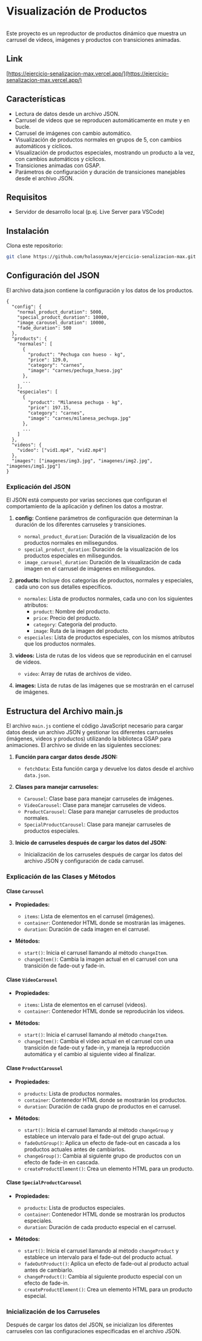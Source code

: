 # Visualización de Productos

<img src="assets/9119ba2da3ba6675889fc08e5a85934f162c80ad.gif" title="" alt="" data-align="center">

Este proyecto es un reproductor de productos dinámico que muestra un carrusel de videos, imágenes y productos con transiciones animadas.

## Link

[https://ejercicio-senalizacion-max.vercel.app/](https://ejercicio-senalizacion-max.vercel.app/)

## Características

- Lectura de datos desde un archivo JSON.
- Carrusel de videos que se reproducen automáticamente en mute y en bucle.
- Carrusel de imágenes con cambio automático.
- Visualización de productos normales en grupos de 5, con cambios automáticos y cíclicos.
- Visualización de productos especiales, mostrando un producto a la vez, con cambios automáticos y cíclicos.
- Transiciones animadas con GSAP.
- Parámetros de configuración y duración de transiciones manejables desde el archivo JSON.

## Requisitos

- Servidor de desarrollo local (p.ej. Live Server para VSCode)

## Instalación

Clona este repositorio:

```bash
git clone https://github.com/holasoymax/ejercicio-senalizacion-max.git
```

## Configuración del JSON

El archivo data.json contiene la configuración y los datos de los productos.

```ag-0-1i37lvd10ag-1-1i37lvd10json
{
  "config": {
    "normal_product_duration": 5000,
    "special_product_duration": 10000,
    "image_carousel_duration": 10000,
    "fade_duration": 500
  },
  "products": {
    "normales": [
      {
        "product": "Pechuga con hueso - kg",
        "price": 129.0,
        "category": "carnes",
        "image": "carnes/pechuga_hueso.jpg"
      },
      ...
    ],
    "especiales": [
      {
        "product": "Milanesa pechuga - kg",
        "price": 197.15,
        "category": "carnes",
        "image": "carnes/milanesa_pechuga.jpg"
      },
      ...
    ]
  },
  "videos": {
    "video": ["vid1.mp4", "vid2.mp4"]
  },
  "images": ["imagenes/img3.jpg", "imagenes/img2.jpg", "imagenes/img1.jpg"]
}
```

### Explicación del JSON

El JSON está compuesto por varias secciones que configuran el comportamiento de la aplicación y definen los datos a mostrar.

1. **config:** Contiene parámetros de configuración que determinan la duración de los diferentes carruseles y transiciones.
   
   - `normal_product_duration`: Duración de la visualización de los productos normales en milisegundos.
   - `special_product_duration`: Duración de la visualización de los productos especiales en milisegundos.
   - `image_carousel_duration`: Duración de la visualización de cada imagen en el carrusel de imágenes en milisegundos.

2. **products:** Incluye dos categorías de productos, normales y especiales, cada uno con sus detalles específicos.
   
   - `normales`: Lista de productos normales, cada uno con los siguientes atributos:
     - `product`: Nombre del producto.
     - `price`: Precio del producto.
     - `category`: Categoría del producto.
     - `image`: Ruta de la imagen del producto.
   - `especiales`: Lista de productos especiales, con los mismos atributos que los productos normales.

3. **videos:** Lista de rutas de los videos que se reproducirán en el carrusel de videos.
   
   - `video`: Array de rutas de archivos de video.

4. **images:** Lista de rutas de las imágenes que se mostrarán en el carrusel de imágenes.

## Estructura del Archivo main.js

El archivo `main.js` contiene el código JavaScript necesario para cargar datos desde un archivo JSON y gestionar los diferentes carruseles (imágenes, videos y productos) utilizando la biblioteca GSAP para animaciones. El archivo se divide en las siguientes secciones:

1. **Función para cargar datos desde JSON:**
   
   - `fetchData`: Esta función carga y devuelve los datos desde el archivo `data.json`.

2. **Clases para manejar carruseles:**
   
   - `Carousel`: Clase base para manejar carruseles de imágenes.
   - `VideoCarousel`: Clase para manejar carruseles de videos.
   - `ProductCarousel`: Clase para manejar carruseles de productos normales.
   - `SpecialProductCarousel`: Clase para manejar carruseles de productos especiales.

3. **Inicio de carruseles después de cargar los datos del JSON:**
   
   - Inicialización de los carruseles después de cargar los datos del archivo JSON y configuración de cada carrusel.

### Explicación de las Clases y Métodos

#### Clase `Carousel`

- **Propiedades:**
  
  - `items`: Lista de elementos en el carrusel (imágenes).
  - `container`: Contenedor HTML donde se mostrarán las imágenes.
  - `duration`: Duración de cada imagen en el carrusel.

- **Métodos:**
  
  - `start()`: Inicia el carrusel llamando al método `changeItem`.
  - `changeItem()`: Cambia la imagen actual en el carrusel con una transición de fade-out y fade-in.

#### Clase `VideoCarousel`

- **Propiedades:**
  
  - `items`: Lista de elementos en el carrusel (videos).
  - `container`: Contenedor HTML donde se reproducirán los videos.

- **Métodos:**
  
  - `start()`: Inicia el carrusel llamando al método `changeItem`.
  - `changeItem()`: Cambia el video actual en el carrusel con una transición de fade-out y fade-in, y maneja la reproducción automática y el cambio al siguiente video al finalizar.

#### Clase `ProductCarousel`

- **Propiedades:**
  
  - `products`: Lista de productos normales.
  - `container`: Contenedor HTML donde se mostrarán los productos.
  - `duration`: Duración de cada grupo de productos en el carrusel.

- **Métodos:**
  
  - `start()`: Inicia el carrusel llamando al método `changeGroup` y establece un intervalo para el fade-out del grupo actual.
  - `fadeOutGroup()`: Aplica un efecto de fade-out en cascada a los productos actuales antes de cambiarlos.
  - `changeGroup()`: Cambia al siguiente grupo de productos con un efecto de fade-in en cascada.
  - `createProductElement()`: Crea un elemento HTML para un producto.

#### Clase `SpecialProductCarousel`

- **Propiedades:**
  
  - `products`: Lista de productos especiales.
  - `container`: Contenedor HTML donde se mostrarán los productos especiales.
  - `duration`: Duración de cada producto especial en el carrusel.

- **Métodos:**
  
  - `start()`: Inicia el carrusel llamando al método `changeProduct` y establece un intervalo para el fade-out del producto actual.
  - `fadeOutProduct()`: Aplica un efecto de fade-out al producto actual antes de cambiarlo.
  - `changeProduct()`: Cambia al siguiente producto especial con un efecto de fade-in.
  - `createProductElement()`: Crea un elemento HTML para un producto especial.

### Inicialización de los Carruseles

Después de cargar los datos del JSON, se inicializan los diferentes carruseles con las configuraciones especificadas en el archivo JSON.
